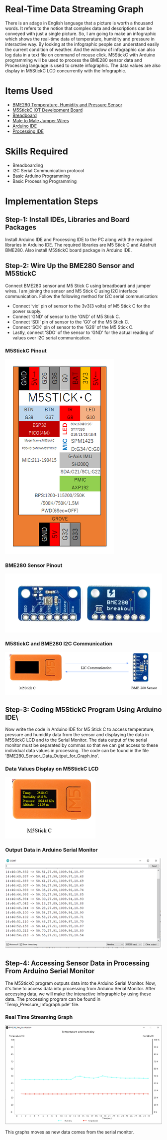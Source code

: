# Real-Time Data Streaming Graph
There is an adage in English language that a picture is worth a thousand words. It refers to the notion that complex data and descriptions can be conveyed with just a single picture. So, I am going to make an infographic which shows the real-time data of temperature, humidity and pressure in interactive way. By looking at the infographic people can understand easily the current condition of weather. And the window of infographic can also log data in a text file on command of mouse click.
M5StickC with Arduino programming will be used to process the BME280 sensor data and Processing language is used to create infographic. The data values are also display in M5StickC LCD concurrently with the Infographic.

# Items Used
-	[BME280 Temperature, Humidity and Pressure Sensor](https://www.adafruit.com/product/2652)
-	[M5StickC IOT Development Board](https://m5stack.com/products/stick-c)
-	[Breadboard](https://www.adafruit.com/product/64)
-	[Male to Male Jumper Wires](https://www.adafruit.com/product/758)
- [Arduino IDE](https://www.arduino.cc/en/software)
- [Processing IDE](https://processing.org/reference/environment/)

# Skills Required
- Breadboarding
- I2C Serial Communication protocol
- Basic Arduino Programming
- Basic Processing Programming

# Implementation Steps

## Step-1: Install IDEs, Libraries and Board Packages
Install Arduino IDE and Processing IDE to the PC along with the required libraries in Arduino IDE. The required libraries are M5 Stick C and Adafruit BME280. Also install M5StickC board package in Arduino IDE.

## Step-2: Wire Up the BME280 Sensor and M5StickC
Connect BME280 sensor and M5 Stick C using breadboard and jumper wires. I am joining the sensor and M5 Stick C using I2C interface communication. Follow the following method for I2C serial communication:

- Connect ‘vio’ pin of sensor to the 3v3(3 volts) of M5 Stick C for the power supply.
- Connect ‘GND’ of sensor to the ‘GND’ of M5 Stick C.
- Connect ‘SDI’ pin of sensor to the ‘G0’ of the M5 Stick C.
- Connect ‘SCK’ pin of sensor to the ‘G26’ of the M5 Stick C.
- Lastly, connect ‘SDO’ of the sensor to ‘GND’ for the actual reading of values over I2C serial communication.

### M5StickC Pinout
![Screenshot](Screenshots/M5StickC_Pin_Description.png)

### BME280 Sensor Pinout
![Screenshot](Screenshots/bme280_sensor.jpg)

### M5StickC and BME280 I2C Communication
![Screenshot](Screenshots/M5StickC_I2C_BME280.png)


## Step-3: Coding M5StickC Program Using Arduino IDE\
Now write the code in Arduino IDE for M5 Stick C to access temperature, pressure and humidity data from the sensor and displaying the data in M5StickC LCD and to the Serial Monitor. The data output of the serial monitor must be separated by commas so that we can get access to these individual data values in processing. The code can be found in the file 'BME280_Sensor_Data_Output_for_Graph.ino'. 

### Data Values Display on M5StickC LCD
![Screenshot](Screenshots/M5StickC_LCD_Display.png)

### Output Data in Arduino Serial Monitor
![Screenshot](Screenshots/arduino_serial_monitor.png)

## Step-4: Accessing Sensor Data in Processing From Arduino Serial Monitor
The M5StickC program outputs data into the Arduino Serial Monitor. Now, it's time to access data into processing from Arduino Serial Monitor. After accessing data, we will make the interactive infographic by using these data. The processing program can be found in 'Temp_Pressure_Infograph.pde' file.

### Real Time Streaming Graph
![Screenshot](Screenshots/graph.png)

This graphs moves as new data comes from the serial monitor.








